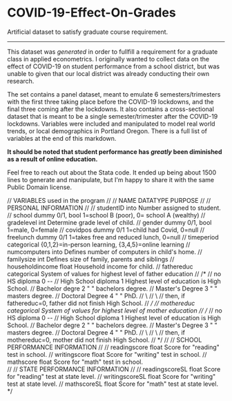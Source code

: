 # COVID-19-Effect-On-Grades
Artificial dataset to satisfy graduate course requirement. 


---

This dataset was *generated* in order to fullfill a requirement for a graduate class in applied econometrics. I originally wanted to collect data on the effect of COVID-19 on student performance from a school district, but was unable to given that our local district was already conducting their own research. 

The set contains a panel dataset, meant to emulate 6 semesters/trimesters with the first three taking place before the COVID-19 lockdowns, and the final three coming after the lockdowns. It also contains a cross-sectional dataset that is meant to be a single semester/trimester after the COVID-19 lockdowns. Variables were included and manipulated to model real world trends, or local demographics in Portland Oregon. There is a full list of variables at the end of this markdown.

**It should be noted that student performance has *greatly* been diminished as a result of online education.**

Feel free to reach out about the Stata code. It ended up being about 1500 lines to generate and manipulate, but I'm happy to share it with the same Public Domain license. 


// VARIABLES used in the program 
//
// NAME 			DATATYPE 					PURPOSE
//
// PERSONAL INFORMATION
//
// studentID		into					        Number assigned to student. 
// school			dummy 0/1, bool			1=school B (poor), 0= school A (wealthy)
// gradelevel		int						Determine grade level of child.
// gender			dummy 0/1, bool   		        1=male, 0=female
// covidpos		dummy 0/1				1=child had Covid, 0=null
// freelunch		dummy 0/1				1=takes free and reduced lunch, 0=null
// timeperiod		categorical				{0,1,2}=in-person learning, {3,4,5}=online learning
// numcomputers	into					        Defines number of computers in child's home.
// familysize 		int						Defines size of family, parents and siblings
// householdincome	float				Household income for child.
// fathereduc 		categorical 			        System of values for highest level of father education
//			/*
//			no HS diploma 		0			--
//			High School diploma      1			Highest level of education is High School.
//			Bachelor degre  	        2			" " bachelors degree.
//			Master's Degree		3			" " masters degree.
//			Doctoral Degree		4			" " PhD. 
//			\\
//			\\
//			then, if fathereduc=0, father did not finish High School.
//			*/
// mothereduc 		categorical 			System of values for highest level of mother education
//			/*
//			no HS diploma 		0			--
//			High School diploma      1			Highest level of education is High School.
//			Bachelor degre  	        2			" " bachelors degree.
//			Master's Degree		3			" " masters degree.
//			Doctoral Degree		4			" " PhD. 
//			\\
//			\\
//			then, if mothereduc=0, mother did not finish High School.
//			*/
//
// SCHOOL PERFORMANCE INFORMATION
//
// readingscore	    	float				Score for "reading" test in school.
// writingscore 		float				Score for "writing" test in school.
// mathscore			float 				Score for "math" test in school.		
// 
// STATE PERFORMANCE INFORMATION
//
// readingscoreSL		float 				Score for "reading" test at state level. 
// writingscoreSL 		float				Score for "writing" test at state level.
// mathscoreSL		float				Score for "math" test at state level.
*/